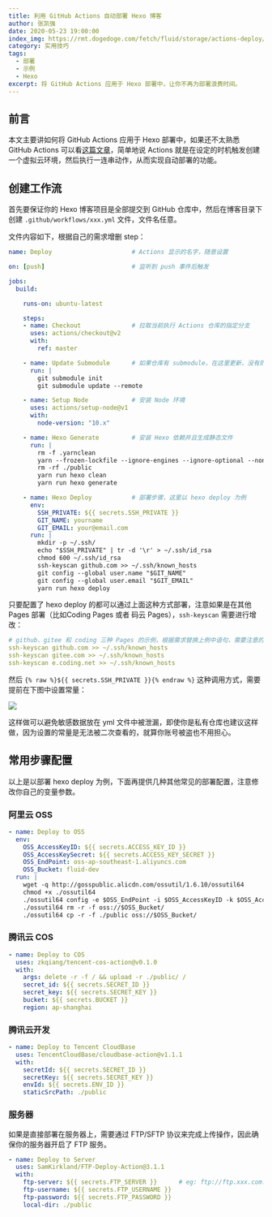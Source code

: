 ```yaml
---
title: 利用 GitHub Actions 自动部署 Hexo 博客
author: 张凯强
date: 2020-05-23 19:00:00
index_img: https://rmt.dogedoge.com/fetch/fluid/storage/actions-deploy/cover.png?w=480&fmt=webp
category: 实用技巧
tags:
  - 部署
  - 示例
  - Hexo
excerpt: 将 GitHub Actions 应用于 Hexo 部署中，让你不再为部署浪费时间。
---
```


## 前言

本文主要讲如何将 GitHub Actions 应用于 Hexo 部署中，如果还不太熟悉 GitHub Actions 可以看[这篇文章](https://zkqiang.cn/posts/e8ed6836/)，简单地说 Actions 就是在设定的时机触发创建一个虚拟云环境，然后执行一连串动作，从而实现自动部署的功能。

## 创建工作流

首先要保证你的 Hexo 博客项目是全部提交到 GitHub 仓库中，然后在博客目录下创建 `.github/workflows/xxx.yml` 文件，文件名任意。

文件内容如下，根据自己的需求增删 step：

```yaml
name: Deploy                      # Actions 显示的名字，随意设置

on: [push]                        # 监听到 push 事件后触发

jobs:
  build:

    runs-on: ubuntu-latest

    steps:
    - name: Checkout              # 拉取当前执行 Actions 仓库的指定分支
      uses: actions/checkout@v2
      with:
        ref: master

    - name: Update Submodule      # 如果仓库有 submodule，在这里更新，没有则删掉此步骤
      run: |
        git submodule init
        git submodule update --remote

    - name: Setup Node            # 安装 Node 环境
      uses: actions/setup-node@v1
      with:
        node-version: "10.x"

    - name: Hexo Generate         # 安装 Hexo 依赖并且生成静态文件
      run: |
        rm -f .yarnclean
        yarn --frozen-lockfile --ignore-engines --ignore-optional --non-interactive --silent --ignore-scripts --production=false
        rm -rf ./public
        yarn run hexo clean
        yarn run hexo generate

    - name: Hexo Deploy           # 部署步骤，这里以 hexo deploy 为例
      env:
        SSH_PRIVATE: ${{ secrets.SSH_PRIVATE }}
        GIT_NAME: yourname
        GIT_EMAIL: your@email.com
      run: |
        mkdir -p ~/.ssh/
        echo "$SSH_PRIVATE" | tr -d '\r' > ~/.ssh/id_rsa
        chmod 600 ~/.ssh/id_rsa
        ssh-keyscan github.com >> ~/.ssh/known_hosts
        git config --global user.name "$GIT_NAME"
        git config --global user.email "$GIT_EMAIL"
        yarn run hexo deploy
```

只要配置了 hexo deploy 的都可以通过上面这种方式部署，注意如果是在其他 Pages 部署（比如Coding Pages 或者 码云 Pages），`ssh-keyscan` 需要进行增改：

```yaml
# github、gitee 和 coding 三种 Pages 的示例，根据需求替换上例中语句，需要注意的是 coding 是使用二级域名。
ssh-keyscan github.com >> ~/.ssh/known_hosts
ssh-keyscan gitee.com >> ~/.ssh/known_hosts
ssh-keyscan e.coding.net >> ~/.ssh/known_hosts
```

然后 `{% raw %}${{ secrets.SSH_PRIVATE }}{% endraw %}` 这种调用方式，需要提前在下图中设置常量：

![](https://rmt.dogedoge.com/fetch/fluid/storage/actions-deploy/1.png?w=1280&fmt=webp)

这样做可以避免敏感数据放在 yml 文件中被泄漏，即使你是私有仓库也建议这样做，因为设置的常量是无法被二次查看的，就算你账号被盗也不用担心。

## 常用步骤配置

以上是以部署 hexo deploy 为例，下面再提供几种其他常见的部署配置，注意修改你自己的变量参数。

### 阿里云 OSS

```yaml
- name: Deploy to OSS
  env:
    OSS_AccessKeyID: ${{ secrets.ACCESS_KEY_ID }}
    OSS_AccessKeySecret: ${{ secrets.ACCESS_KEY_SECRET }}
    OSS_EndPoint: oss-ap-southeast-1.aliyuncs.com
    OSS_Bucket: fluid-dev
  run: |
    wget -q http://gosspublic.alicdn.com/ossutil/1.6.10/ossutil64
    chmod +x ./ossutil64
    ./ossutil64 config -e $OSS_EndPoint -i $OSS_AccessKeyID -k $OSS_AccessKeySecret -L CH
    ./ossutil64 rm -r -f oss://$OSS_Bucket/
    ./ossutil64 cp -r -f ./public oss://$OSS_Bucket/
```

### 腾讯云 COS

```yaml
- name: Deploy to COS
  uses: zkqiang/tencent-cos-action@v0.1.0
  with:
    args: delete -r -f / && upload -r ./public/ /
    secret_id: ${{ secrets.SECRET_ID }}
    secret_key: ${{ secrets.SECRET_KEY }}
    bucket: ${{ secrets.BUCKET }}
    region: ap-shanghai
```

### 腾讯云开发

```yaml
- name: Deploy to Tencent CloudBase
  uses: TencentCloudBase/cloudbase-action@v1.1.1
  with:
    secretId: ${{ secrets.SECRET_ID }}
    secretKey: ${{ secrets.SECRET_KEY }}
    envId: ${{ secrets.ENV_ID }}
    staticSrcPath: ./public
```

### 服务器

如果是直接部署在服务器上，需要通过 FTP/SFTP 协议来完成上传操作，因此确保你的服务器开启了 FTP 服务。

```yaml
- name: Deploy to Server
  uses: SamKirkland/FTP-Deploy-Action@3.1.1
  with:
    ftp-server: ${{ secrets.FTP_SERVER }}      # eg: ftp://ftp.xxx.com:22/mypath
    ftp-username: ${{ secrets.FTP_USERNAME }}
    ftp-password: ${{ secrets.FTP_PASSWORD }}
    local-dir: ./public
```
